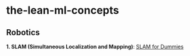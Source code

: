 # the-lean-ml-concepts
## Robotics

**1. SLAM (Simultaneous Localization and Mapping)**: [SLAM for Dummies](https://dspace.mit.edu/bitstream/handle/1721.1/119149/16-412j-spring-2005/contents/projects/1aslam_blas_repo.pdf)
